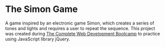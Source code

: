 # The Simon Game
A game inspired by an electronic game Simon, which creates a series of tones and lights and requires a user to repeat the sequence.
This project was created during [The Complete Web Development Bootcamp](https://www.udemy.com/course/the-complete-web-development-bootcamp/) to practice using JavaScript library jQuery.
